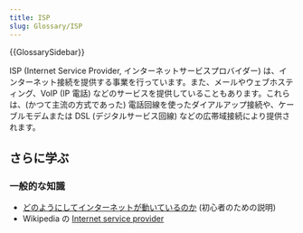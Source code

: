 ```yaml
---
title: ISP
slug: Glossary/ISP
---
```


{{GlossarySidebar}}

ISP (Internet Service Provider, インターネットサービスプロバイダー) は、インターネット接続を提供する事業を行っています。また、メールやウェブホスティング、VoIP (IP 電話) などのサービスを提供していることもあります。これらは、(かつて主流の方式であった) 電話回線を使ったダイアルアップ接続や、ケーブルモデムまたは DSL (デジタルサービス回線) などの広帯域接続により提供されます。

## さらに学ぶ

### 一般的な知識

- [どのようにしてインターネットが動いているのか](/ja/Learn/How_the_Internet_works) (初心者のための説明)
- Wikipedia の [Internet service provider](https://ja.wikipedia.org/wiki/Internet_Service_Provider)
